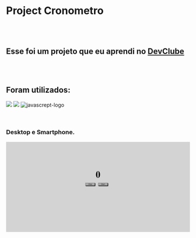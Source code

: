 <h1>Project Cronometro</h1>
<br>
<br>
<h2>Esse foi um projeto que eu aprendi no <a href="https://rodolfomori.com.br/devclub">DevClube</a>
</h2>
<br>
<br>
<h2>Foram utilizados:</h2>
  <img src="https://img.shields.io/badge/HTML5-E34F26?style=for-the-badge&logo=html5&logoColor=white" />
  <img src="https://img.shields.io/badge/CSS3-1572B6?style=for-the-badge&logo=css3&logoColor=white" />
  <img src="https://img.shields.io/badge/JavaScript-323330?style=for-the-badge&logo=javascript&logoColor=F7DF1E" alt="javascrept-logo">
<br>
<br>
<br>
<h3>Desktop e Smartphone.</h3>
<img src="https://github.com/itcgrillo/Atividade-cronometro-JS/blob/main/Captura%20de%20tela%202023-11-06%20094922.png" />
